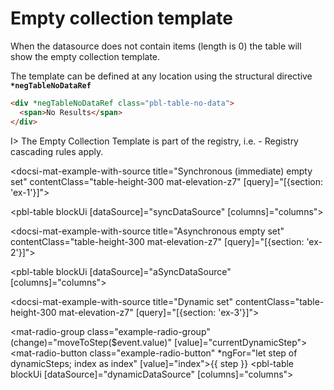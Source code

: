 # Empty collection template

When the datasource does not contain items (length is 0) the table will show the empty collection template.

The template can be defined at any location using the structural directive **`*negTableNoDataRef`**

```html
<div *negTableNoDataRef class="pbl-table-no-data">
  <span>No Results</span>
</div>
```

I> The Empty Collection Template is part of the registry, i.e. - Registry cascading rules apply.

<docsi-mat-example-with-source title="Synchronous (immediate) empty set" contentClass="table-height-300 mat-elevation-z7" [query]="[{section: 'ex-1'}]">
  <!--@pebula-example:ex-1-->
  <pbl-table blockUi
            [dataSource]="syncDataSource"
            [columns]="columns">
  </pbl-table>
  <!--@pebula-example:ex-1-->
</docsi-mat-example-with-source>

<docsi-mat-example-with-source title="Asynchronous empty set" contentClass="table-height-300 mat-elevation-z7" [query]="[{section: 'ex-2'}]">
  <!--@pebula-example:ex-2-->
  <pbl-table blockUi
            [dataSource]="aSyncDataSource"
            [columns]="columns">
  </pbl-table>
  <!--@pebula-example:ex-2-->
</docsi-mat-example-with-source>

<docsi-mat-example-with-source title="Dynamic set" contentClass="table-height-300 mat-elevation-z7" [query]="[{section: 'ex-3'}]">
  <!--@pebula-example:ex-3-->
  <mat-radio-group class="example-radio-group" (change)="moveToStep($event.value)" [value]="currentDynamicStep">
    <mat-radio-button class="example-radio-button" *ngFor="let step of dynamicSteps; index as index" [value]="index">{{ step }}</mat-radio-button>
  </mat-radio-group>
  <pbl-table blockUi
            [dataSource]="dynamicDataSource"
            [columns]="columns">
  </pbl-table>
  <!--@pebula-example:ex-3-->
</docsi-mat-example-with-source>

